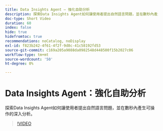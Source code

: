 ```yaml
---
title: Data Insights Agent — 強化自助分析
description: 探索Data Insights Agent如何讓使用者提出自然語言問題，並在數秒內產生可操作的深入分析。
doc-type: Short Video
duration: 60
index: false
hide: true
hidefromtoc: true
recommendations: noCatalog, noDisplay
exl-id: f823b242-4f61-4f2f-9d8c-41c58192fd53
source-git-commit: c169a205a9088da0982548d448500f15b2027c06
workflow-type: tm+mt
source-wordcount: '50'
ht-degree: 0%

---
```


# Data Insights Agent：強化自助分析

探索Data Insights Agent如何讓使用者提出自然語言問題，並在數秒內產生可操作的深入分析。

<!-- 62_S106_3442453_59_data-insights-agent-empowering-selfservice-analytics -->
>[!VIDEO](https://video.tv.adobe.com/v/3459890/?learn=on&enablevpops=true&captions=chi_hant)
